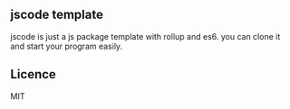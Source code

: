 ## jscode template
jscode is just a js package template with rollup and es6. you can clone it and start your program easily.

## Licence
MIT